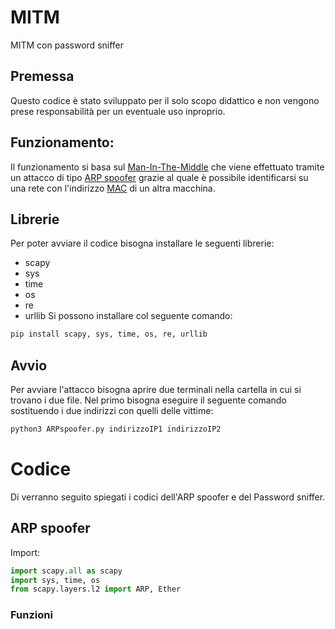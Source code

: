 # MITM
MITM con password sniffer
## Premessa
Questo codice è stato sviluppato per il solo scopo didattico e non vengono prese responsabilità per un eventuale uso inproprio.
## Funzionamento:
Il funzionamento si basa sul [Man-In-The-Middle](https://it.wikipedia.org/wiki/Attacco_man_in_the_middle) che viene effettuato tramite un attacco di tipo [ARP spoofer](https://it.wikipedia.org/wiki/ARP_poisoning) grazie al quale è possibile identificarsi su una rete con l'indirizzo [MAC](https://it.wikipedia.org/wiki/Indirizzo_MAC) di un altra macchina.
## Librerie
Per poter avviare il codice bisogna installare le seguenti librerie:
* scapy
* sys
* time
* os
* re
* urllib
Si possono installare col seguente comando:
```bash
pip install scapy, sys, time, os, re, urllib
```
## Avvio
Per avviare l'attacco bisogna aprire due terminali nella cartella in cui si trovano i due file.
Nel primo bisogna eseguire il seguente comando sostituendo i due indirizzi con quelli delle vittime:
```bash
python3 ARPspoofer.py indirizzoIP1 indirizzoIP2
```
# Codice
Di verranno seguito spiegati i codici dell'ARP spoofer e del Password sniffer.
## ARP spoofer
Import:
```python
import scapy.all as scapy
import sys, time, os
from scapy.layers.l2 import ARP, Ether
```
### Funzioni
